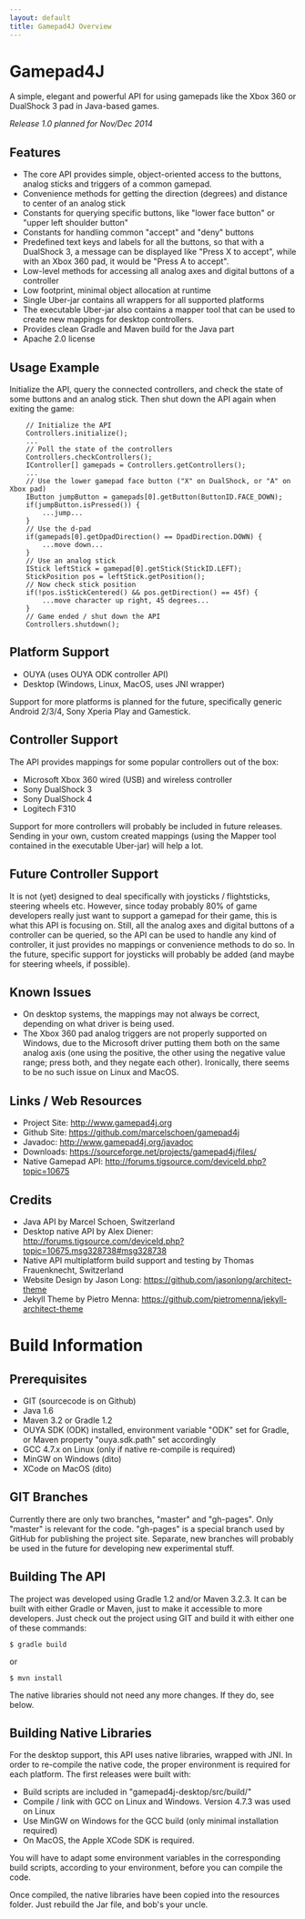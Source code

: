 ```yaml
---
layout: default
title: Gamepad4J Overview
---
```


Gamepad4J
=========

A simple, elegant and powerful API for using gamepads like the Xbox 360 or DualShock 3 pad in Java-based games. 

*Release 1.0 planned for Nov/Dec 2014*

 
Features
--------

  * The core API provides simple, object-oriented access to the buttons, analog sticks and triggers of a common gamepad.
  * Convenience methods for getting the direction (degrees) and distance to center of an analog stick
  * Constants for querying specific buttons, like "lower face button" or "upper left shoulder button"
  * Constants for handling common "accept" and "deny" buttons
  * Predefined text keys and labels for all the buttons, so that with a DualShock 3, a message can be displayed like "Press X to accept", while with an Xbox 360 pad, it would be "Press A to accept".
  * Low-level methods for accessing all analog axes and digital buttons of a controller
  * Low footprint, minimal object allocation at runtime
  * Single Uber-jar contains all wrappers for all supported platforms
  * The executable Uber-jar also contains a mapper tool that can be used to create new mappings for desktop controllers.
  * Provides clean Gradle and Maven build for the Java part
  * Apache 2.0 license


Usage Example
-------------

Initialize the API, query the connected controllers, and check the state of some buttons and an analog stick. Then shut down the API again when exiting the game:

        // Initialize the API
        Controllers.initialize();
        ...
        // Poll the state of the controllers
        Controllers.checkControllers();
        IController[] gamepads = Controllers.getControllers();
        ...
        // Use the lower gamepad face button ("X" on DualShock, or "A" on Xbox pad)
        IButton jumpButton = gamepads[0].getButton(ButtonID.FACE_DOWN);
        if(jumpButton.isPressed()) {
            ...jump...
        }
        // Use the d-pad
        if(gamepads[0].getDpadDirection() == DpadDirection.DOWN) {
            ...move down...
        }
        // Use an analog stick
        IStick leftStick = gamepad[0].getStick(StickID.LEFT);
        StickPosition pos = leftStick.getPosition();
        // Now check stick position
        if(!pos.isStickCentered() && pos.getDirection() == 45f) {
            ...move character up right, 45 degrees...
        }
        // Game ended / shut down the API
        Controllers.shutdown();
    

Platform Support
----------------

  * OUYA (uses OUYA ODK controller API)
  * Desktop (Windows, Linux, MacOS, uses JNI wrapper)
  
Support for more platforms is planned for the future, specifically generic Android 2/3/4, Sony Xperia Play and Gamestick.


Controller Support
------------------

The API provides mappings for some popular controllers out of the box:

 * Microsoft Xbox 360 wired (USB) and wireless controller
 * Sony DualShock 3
 * Sony DualShock 4
 * Logitech F310
 
Support for more controllers will probably be included in future releases. Sending in your own, custom created mappings (using the Mapper tool contained in the executable Uber-jar) will help a lot.


Future Controller Support
-------------------------

It is not (yet) designed to deal specifically with joysticks / flightsticks, steering wheels etc. However, since today probably 80% of game developers really just want to support a gamepad for their game, this is what this API is focusing on. Still, all the analog axes and digital buttons of a controller can be queried, so the API can be used to handle any kind of controller, it just provides no mappings or convenience methods to do so. In the future, specific support for joysticks will probably be added (and maybe for steering wheels, if possible).


Known Issues
------------

 * On desktop systems, the mappings may not always be correct, depending on what driver is being used.
 * The Xbox 360 pad analog triggers are not properly supported on Windows, due to the Microsoft driver putting them both on the same analog axis (one using the positive, the other using the negative value range; press both, and they negate each other). Ironically, there seems to be no such issue on Linux and MacOS.
 

Links / Web Resources
---------------------

 * Project Site: http://www.gamepad4j.org
 * Github Site: https://github.com/marcelschoen/gamepad4j
 * Javadoc: http://www.gamepad4j.org/javadoc
 * Downloads: https://sourceforge.net/projects/gamepad4j/files/
 * Native Gamepad API: http://forums.tigsource.com/deviceId.php?topic=10675


Credits
-------
 * Java API by Marcel Schoen, Switzerland
 * Desktop native API by Alex Diener: http://forums.tigsource.com/deviceId.php?topic=10675.msg328738#msg328738
 * Native API multiplatform build support and testing by Thomas Frauenknecht, Switzerland
 * Website Design by Jason Long: https://github.com/jasonlong/architect-theme
 * Jekyll Theme by Pietro Menna: https://github.com/pietromenna/jekyll-architect-theme


Build Information
=================

Prerequisites
-------------

 * GIT (sourcecode is on Github)
 * Java 1.6
 * Maven 3.2 or Gradle 1.2
 * OUYA SDK (ODK) installed, environment variable "ODK" set for Gradle, or Maven property "ouya.sdk.path" set accordingly 
 * GCC 4.7.x on Linux (only if native re-compile is required)
 * MinGW on Windows (dito)
 * XCode on MacOS (dito)

 
GIT Branches
------------

Currently there are only two branches, "master" and "gh-pages". Only "master" is relevant for the code. "gh-pages" is a special branch used by GitHub for publishing the project site. Separate, new branches will probably be used in the future for developing new experimental stuff.


Building The API
----------------

The project was developed using Gradle 1.2 and/or Maven 3.2.3. It can be built with either Gradle or Maven, just to make it accessible to more developers. Just check out the project using GIT and build it with either one of these commands:

    $ gradle build

or

    $ mvn install

The native libraries should not need any more changes. If they do, see below.
 
 
Building Native Libraries
-------------------------

For the desktop support, this API uses native libraries, wrapped with JNI. In order to re-compile the native code, the proper environment is required for each platform. The first releases were built with:

 * Build scripts are included in "gamepad4j-desktop/src/build/"
 * Compile / link with GCC on Linux and Windows. Version 4.7.3 was used on Linux
 * Use MinGW on Windows for the GCC build (only minimal installation required)
 * On MacOS, the Apple XCode SDK is required.
 
You will have to adapt some environment variables in the corresponding build scripts, according to your environment, before you can compile the code.

Once compiled, the native libraries have been copied into the resources folder. Just rebuild the Jar file, and bob's your uncle.
 
